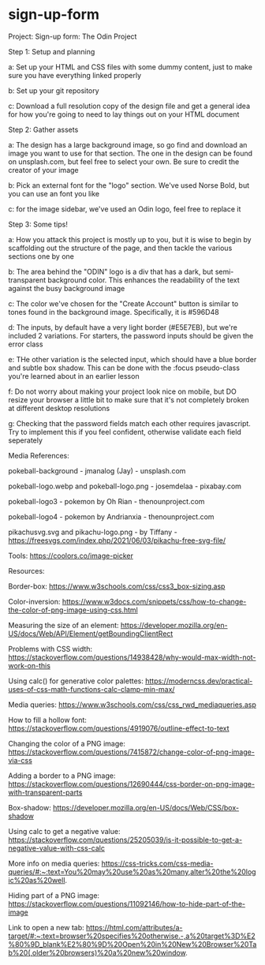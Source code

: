 # sign-up-form

Project: Sign-up form: The Odin Project



Step 1: Setup and planning

a: Set up your HTML and CSS files with some dummy content, just to make sure you have everything linked properly

b: Set up your git repository

c: Download a full resolution copy of the design file and get a general idea for how you're going to need to lay things out on your HTML document



Step 2: Gather assets

a: The design has a large background image, so go find and download an image you want to use for that section. The one in the design can be found on unsplash.com, but feel free to select your own. Be sure to credit the creator of your image

b: Pick an external font for the "logo" section. We've used Norse Bold, but  you can use an font you like

c: for the image sidebar, we've used an Odin logo, feel free to replace it



Step 3: Some tips!

a: How you attack this project is mostly up to you, but it is wise to begin by scaffolding out the structure of the page, and then tackle the various sections one by one

b: The area behind the "ODIN" logo is a div that has a dark, but semi-transparent background color. This enhances the readability of the text against the busy background image

c: The color we've chosen for the "Create Account" button is similar to tones found in the background image. Specifically, it is #596D48

d: The inputs, by default have a very light border (#E5E7EB), but we're included 2 variations. For starters, the password inputs should be given the error class

e: THe other variation is the selected input, which should have a blue border and subtle box shadow. This can be done with the :focus pseudo-class you're learned about in an earlier lesson

f: Do not worry about making your project look nice on mobile, but DO resize your browser a little bit to make sure that it's not completely broken at different desktop resolutions

g: Checking that the password fields match each other requires javascript. Try to implement this if you feel confident, otherwise validate each field seperately



Media References:

pokeball-background - jmanalog (Jay) - unsplash.com

pokeball-logo.webp and pokeball-logo.png - josemdelaa - pixabay.com

pokeball-logo3 - pokemon by Oh Rian - thenounproject.com

pokeball-logo4 - pokemon by Andrianxia - thenounproject.com

pikachusvg.svg and pikachu-logo.png - by Tiffany - https://freesvgs.com/index.php/2021/06/03/pikachu-free-svg-file/


Tools: 
https://coolors.co/image-picker


Resources: 

Border-box: 
https://www.w3schools.com/css/css3_box-sizing.asp 

Color-inversion: 
https://www.w3docs.com/snippets/css/how-to-change-the-color-of-png-image-using-css.html

Measuring the size of an element: 
https://developer.mozilla.org/en-US/docs/Web/API/Element/getBoundingClientRect


Problems with CSS width:
https://stackoverflow.com/questions/14938428/why-would-max-width-not-work-on-this

Using calc() for generative color palettes: 
https://moderncss.dev/practical-uses-of-css-math-functions-calc-clamp-min-max/

Media queries: 
https://www.w3schools.com/css/css_rwd_mediaqueries.asp

How to fill a hollow font: 
https://stackoverflow.com/questions/4919076/outline-effect-to-text

Changing the color of a PNG image:
https://stackoverflow.com/questions/7415872/change-color-of-png-image-via-css

Adding a border to a PNG image:
https://stackoverflow.com/questions/12690444/css-border-on-png-image-with-transparent-parts

Box-shadow:
https://developer.mozilla.org/en-US/docs/Web/CSS/box-shadow

Using calc to get a negative value: 
https://stackoverflow.com/questions/25205039/is-it-possible-to-get-a-negative-value-with-css-calc

More info on media queries:
https://css-tricks.com/css-media-queries/#:~:text=You%20may%20use%20as%20many,alter%20the%20logic%20as%20well.

Hiding part of a PNG image: 
https://stackoverflow.com/questions/11092146/how-to-hide-part-of-the-image

Link to open a new tab:
https://html.com/attributes/a-target/#:~:text=browser%20specifies%20otherwise.-,a%20target%3D%E2%80%9D_blank%E2%80%9D%20Open%20in%20New%20Browser%20Tab%20(,older%20browsers)%20a%20new%20window.